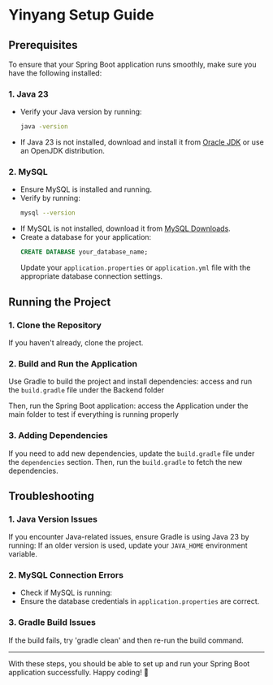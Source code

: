 # Yinyang Setup Guide

## Prerequisites
To ensure that your Spring Boot application runs smoothly, make sure you have the following installed:

### 1. Java 23
- Verify your Java version by running:
  ```sh
  java -version
  ```
- If Java 23 is not installed, download and install it from [Oracle JDK](https://www.oracle.com/java/technologies/javase-downloads.html) or use an OpenJDK distribution.

### 2. MySQL
- Ensure MySQL is installed and running.
- Verify by running:
  ```sh
  mysql --version
  ```
- If MySQL is not installed, download it from [MySQL Downloads](https://dev.mysql.com/downloads/).
- Create a database for your application:
  ```sql
  CREATE DATABASE your_database_name;
  ```
  Update your `application.properties` or `application.yml` file with the appropriate database connection settings.

## Running the Project

### 1. Clone the Repository
If you haven't already, clone the project.

### 2. Build and Run the Application
Use Gradle to build the project and install dependencies:
access and run the `build.gradle` file under the Backend folder

Then, run the Spring Boot application:
access the Application under the main folder to test if everything is running properly

### 3. Adding Dependencies
If you need to add new dependencies, update the `build.gradle` file under the `dependencies` section.
Then, run the `build.gradle` to fetch the new dependencies.

## Troubleshooting

### 1. Java Version Issues
If you encounter Java-related issues, ensure Gradle is using Java 23 by running:
If an older version is used, update your `JAVA_HOME` environment variable.

### 2. MySQL Connection Errors
- Check if MySQL is running:
- Ensure the database credentials in `application.properties` are correct.

### 3. Gradle Build Issues
If the build fails, try 'gradle clean'
and then re-run the build command.

---
With these steps, you should be able to set up and run your Spring Boot application successfully. Happy coding! 🚀

